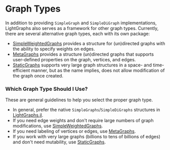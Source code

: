 # Graph Types

In addition to providing `SimpleGraph` and `SimpleDiGraph` implementations, LightGraphs also serves as a framework for other graph types. Currently, there are several alternative graph types, each with its own package:

- [SimpleWeightedGraphs](https://github.com/JuliaGraphs/SimpleWeightedGraphs.jl) provides a structure for (un)directed graphs with the ability to specify weights on edges.
- [MetaGraphs](https://github.com/JuliaGraphs/MetaGraphs.jl) provides a structure (un)directed graphs that supports user-defined properties on the graph, vertices, and edges.
- [StaticGraphs](https://github.com/JuliaGraphs/StaticGraphs.jl) supports very large graph structures in a space- and time-efficient manner, but as the name implies, does not allow modification of the graph once created.

### Which Graph Type Should I Use?

These are general guidelines to help you select the proper graph type.

- In general, prefer the native `SimpleGraphs`/`SimpleDiGraphs` structures in [LightGraphs.jl](https://github.com/JuliaGraphs/LightGraphs.jl).
- If you need edge weights and don't require large numbers of graph modifications, use [SimpleWeightedGraphs](https://github.com/JuliaGraphs/SimpleWeightedGraphs.jl).
- If you need labeling of vertices or edges, use [MetaGraphs](https://github.com/JuliaGraphs/MetaGraphs.jl).
- If you work with very large graphs (billions to tens of billions of edges) and don't need mutability, use [StaticGraphs](https://github.com/JuliaGraphs/StaticGraphs.jl).
